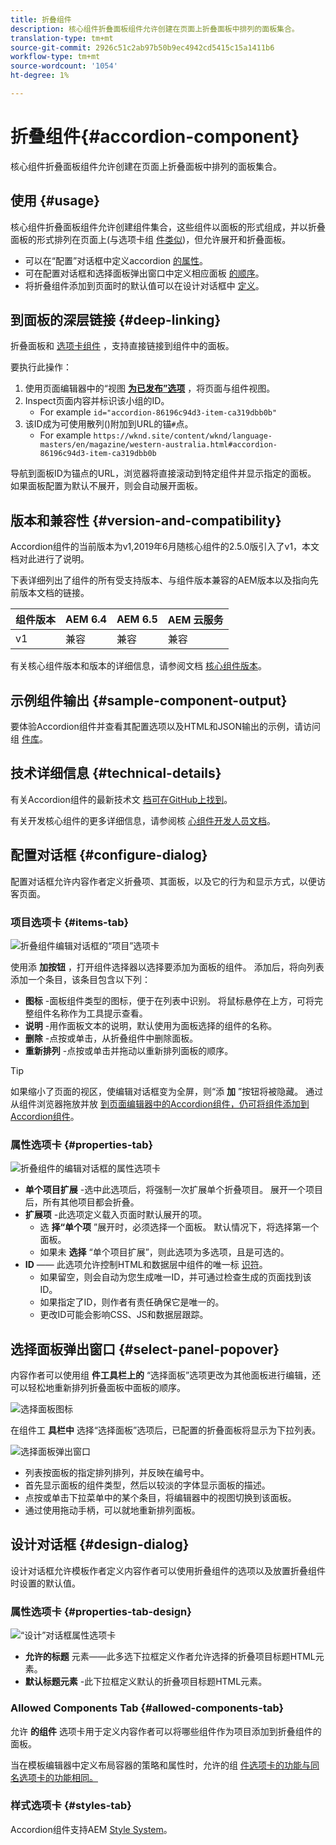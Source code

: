 ```yaml
---
title: 折叠组件
description: 核心组件折叠面板组件允许创建在页面上折叠面板中排列的面板集合。
translation-type: tm+mt
source-git-commit: 2926c51c2ab97b50b9ec4942cd5415c15a1411b6
workflow-type: tm+mt
source-wordcount: '1054'
ht-degree: 1%

---
```



# 折叠组件{#accordion-component}

核心组件折叠面板组件允许创建在页面上折叠面板中排列的面板集合。

## 使用 {#usage}

核心组件折叠面板组件允许创建组件集合，这些组件以面板的形式组成，并以折叠面板的形式排列在页面上(与选项卡组 [件类似](tabs.md))，但允许展开和折叠面板。

* 可以在“配置”对话框中定义accordion [的属性](#configure-dialog)。
* 可在配置对话框和选择面板弹出窗口中定义相应面板 [的顺序](#select-panel-popover)。
* 将折叠组件添加到页面时的默认值可以在设计对话框中 [定义](#design-dialog)。

## 到面板的深层链接 {#deep-linking}

折叠面板和 [选项卡组件](tabs.md) ，支持直接链接到组件中的面板。

要执行此操作：

1. 使用页面编辑器中的“视图 **[为已发布”选项](https://docs.adobe.com/content/help/en/experience-manager-cloud-service/sites/authoring/fundamentals/editing-content.html#view-as-published)** ，将页面与组件视图。
1. Inspect页面内容并标识该小组的ID。
   * For example `id="accordion-86196c94d3-item-ca319dbb0b"`
1. 该ID成为可使用散列()附加到URL的锚`#`点。
   * For example `https://wknd.site/content/wknd/language-masters/en/magazine/western-australia.html#accordion-86196c94d3-item-ca319dbb0b`

导航到面板ID为锚点的URL，浏览器将直接滚动到特定组件并显示指定的面板。 如果面板配置为默认不展开，则会自动展开面板。

## 版本和兼容性 {#version-and-compatibility}

Accordion组件的当前版本为v1,2019年6月随核心组件的2.5.0版引入了v1，本文档对此进行了说明。

下表详细列出了组件的所有受支持版本、与组件版本兼容的AEM版本以及指向先前版本文档的链接。

| 组件版本 | AEM 6.4 | AEM 6.5 | AEM 云服务 |
|--- |--- |---|---|
| v1 | 兼容 | 兼容 | 兼容 |

有关核心组件版本和版本的详细信息，请参阅文档 [核心组件版本](/help/versions.md)。

## 示例组件输出 {#sample-component-output}

要体验Accordion组件并查看其配置选项以及HTML和JSON输出的示例，请访问组 [件库](https://adobe.com/go/aem_cmp_library_accordion)。

## 技术详细信息 {#technical-details}

有关Accordion组件的最新技术文 [档可在GitHub上找到](https://adobe.com/go/aem_cmp_tech_accordion_v1)。

有关开发核心组件的更多详细信息，请参阅核 [心组件开发人员文档](/help/developing/overview.md)。

## 配置对话框 {#configure-dialog}

配置对话框允许内容作者定义折叠项、其面板，以及它的行为和显示方式，以便访客页面。

### 项目选项卡 {#items-tab}

![折叠组件编辑对话框的“项目”选项卡](/help/assets/accordion-edit-items.png)

使用添 **加按钮** ，打开组件选择器以选择要添加为面板的组件。 添加后，将向列表添加一个条目，该条目包含以下列：

* **图标** -面板组件类型的图标，便于在列表中识别。 将鼠标悬停在上方，可将完整组件名称作为工具提示查看。
* **说明** -用作面板文本的说明，默认使用为面板选择的组件的名称。
* **删除** -点按或单击，从折叠组件中删除面板。
* **重新排列** -点按或单击并拖动以重新排列面板的顺序。

>[!TIP]
>
>如果缩小了页面的视区，使编辑对话框变为全屏，则“添 **加** ”按钮将被隐藏。 通过从组件浏览器拖放并放 [到页面编辑器中的Accordion组件，仍可将组件添加到Accordion组件](https://helpx.adobe.com/experience-manager/6-5/sites/authoring/using/editing-content.html#InsertingaComponent)。

### 属性选项卡 {#properties-tab}

![折叠组件的编辑对话框的属性选项卡](/help/assets/accordion-edit-properties.png)

* **单个项目扩展** -选中此选项后，将强制一次扩展单个折叠项目。 展开一个项目后，所有其他项目都会折叠。
* **扩展项** -此选项定义载入页面时默认展开的项。
   * 选 **择“单个项** ”展开时，必须选择一个面板。 默认情况下，将选择第一个面板。
   * 如果未 **选择** “单个项目扩展”，则此选项为多选项，且是可选的。
* **ID** —— 此选项允许控制HTML和数据层中组件的唯一标 [识符](/help/developing/data-layer/overview.md)。
   * 如果留空，则会自动为您生成唯一ID，并可通过检查生成的页面找到该ID。
   * 如果指定了ID，则作者有责任确保它是唯一的。
   * 更改ID可能会影响CSS、JS和数据层跟踪。

## 选择面板弹出窗口 {#select-panel-popover}

内容作者可以使用组 **件工具栏上的** “选择面板”选项更改为其他面板进行编辑，还可以轻松地重新排列折叠面板中面板的顺序。

![选择面板图标](/help/assets/select-panel-icon.png)

在组件工 **具栏中** 选择“选择面板”选项后，已配置的折叠面板将显示为下拉列表。

![选择面板弹出窗口](/help/assets/select-panel-popover.png)

* 列表按面板的指定排列排列，并反映在编号中。
* 首先显示面板的组件类型，然后以较淡的字体显示面板的描述。
* 点按或单击下拉菜单中的某个条目，将编辑器中的视图切换到该面板。
* 通过使用拖动手柄，可以就地重新排列面板。

## 设计对话框 {#design-dialog}

设计对话框允许模板作者定义内容作者可以使用折叠组件的选项以及放置折叠组件时设置的默认值。

### 属性选项卡 {#properties-tab-design}

![“设计”对话框属性选项卡](/help/assets/accordion-design-properties.png)

* **允许的标题** 元素——此多选下拉框定义作者允许选择的折叠项目标题HTML元素。
* **默认标题元素** -此下拉框定义默认的折叠项目标题HTML元素。

### Allowed Components Tab {#allowed-components-tab}

允许 **的组件** 选项卡用于定义内容作者可以将哪些组件作为项目添加到折叠组件的面板。

当在模板编辑器中定义布局容器的策略和属性时，允许的组 [件选项卡的功能与同名选项卡的功能相同。](https://docs.adobe.com/content/help/en/experience-manager-cloud-service/sites/authoring/features/templates.html#editing-a-template-layout-template-author)

### 样式选项卡 {#styles-tab}

Accordion组件支持AEM [Style System](/help/get-started/authoring.md#component-styling)。
